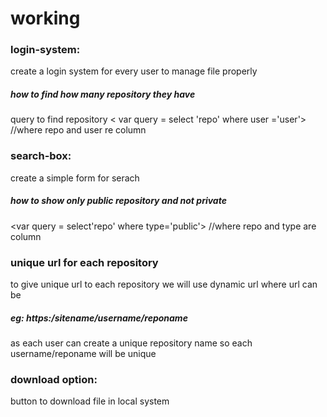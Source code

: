 # working
 ### login-system:
 create a login system for every user to manage file properly 
##### how to find how many repository they have
 query to find repository
 < var query = select 'repo' where user ='user'>
 //where repo and user re column
 
 ### search-box:
  create a simple form for serach
  ##### how to show only public repository and not private
<var query = select'repo' where type='public'>
  //where repo and type are column
  
 ### unique url for each repository
 to give unique url to each repository we will use dynamic url where url can be 
 
 ##### eg: https:/sitename/username/reponame 
 as each user can create a unique repository name so each username/reponame will be unique
 

### download option:
   button to download file in local system 
